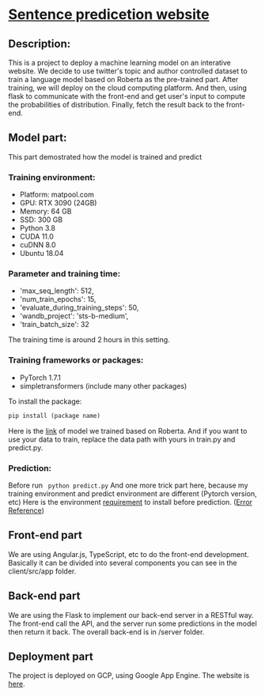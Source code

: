 # [Sentence predicetion website](https://sentences-prediction.df.r.appspot.com/)

## Description:
This is a project to deploy a machine learning model on an interative website. We decide to use twitter's topic and author controlled dataset to train a language model based on Roberta as the pre-trained part. After training, we will deploy on the cloud computing platform. And then, using flask to communicate with the front-end and get user's input to compute the probabilities of distribution. Finally, fetch the result back to the front-end. 
## Model part:
This part demostrated how the model is trained and predict
### Training environment: 
  * Platform: matpool.com
  * GPU: RTX 3090 (24GB) 
  * Memory: 64 GB
  * SSD: 300 GB
  * Python 3.8
  * CUDA 11.0
  * cuDNN 8.0
  * Ubuntu 18.04
### Parameter and training time:
  * 'max_seq_length': 512,
  * 'num_train_epochs': 15,
  * 'evaluate_during_training_steps': 50,
  * 'wandb_project': 'sts-b-medium',
  * 'train_batch_size': 32 
  
The training time is around 2 hours in this setting.
### Training frameworks or packages:
  * PyTorch 1.7.1
  * simpletransformers (include many other packages) 

To install the package:
  ```python
pip install (package name)
```
Here is the [link](https://drive.google.com/drive/folders/1gdVBBmWJr41aL_okI8I84gRZSzfr3e89?usp=sharing) of model we trained based on Roberta. And if you want to use your data to train, replace the data path with yours in train.py and predict.py. 
### Prediction:
Before run ```
python predict.py```
And one more trick part here, because my training environment and predict environment are different (Pytorch version, etc) Here is the environment [requirement](https://github.com/wh1210/Sentence-prediction-website/blob/main/requirement.txt) to install before prediction. ([Error Reference](https://github.com/ultralytics/yolov5/issues/776))

## Front-end part
We are using Angular.js, TypeScript, etc to do the front-end development. Basically it can be divided into several components you can see in the client/src/app folder.

## Back-end part
We are using the Flask to implement our back-end server in a RESTful way. The front-end call the API, and the server run some predictions in the model then return it back. The overall back-end is in /server folder.

## Deployment part
The project is deployed on GCP, using Google App Engine. The website is [here](https://sentences-prediction.df.r.appspot.com/).




  
  
